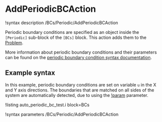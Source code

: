 # AddPeriodicBCAction

!syntax description /BCs/Periodic/AddPeriodicBCAction

Periodic boundary conditions are specified as an object inside the `[Periodic]` sub-block of the `[BCs]` block.
This action adds them to the [Problem](syntax/Problem/index.md).

More information about periodic boundary conditions and their parameters can be found on the
[periodic boundary condition syntax documentation](syntax/BCs/Periodic/index.md).

## Example syntax

In this example, periodic boundary conditions are set on variable `u` in the X and Y axis directions.
The boundaries that are matched on all sides of the system are automatically detected, due to using the
[!param](/BCs/Periodic/AddPeriodicBCAction/auto_direction) parameter.

!listing auto_periodic_bc_test.i block=BCs

!syntax parameters /BCs/Periodic/AddPeriodicBCAction
